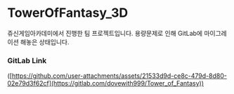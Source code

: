 # TowerOfFantasy_3D
쥬신게임아카데미에서 진행한 팀 프로젝트입니다.
용량문제로 인해 GitLab에 마이그레이션 해놓은 상태입니다.

### GitLab Link 
([https://github.com/user-attachments/assets/21533d9d-ce8c-479d-8d80-02e79d3f62cf](https://gitlab.com/dovewith999/Tower_of_Fantasy))


